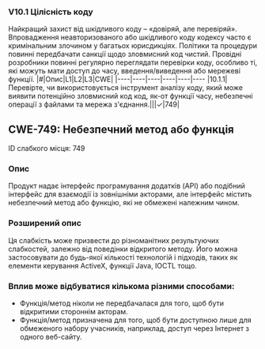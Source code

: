 ### V10.1 Цілісність коду
Найкращий захист від шкідливого коду – «довіряй, але перевіряй». Впровадження неавторизованого або шкідливого коду
кодексу часто є кримінальним злочином у багатьох юрисдикціях. Політики та процедури повинні передбачати санкції щодо
зловмисний код чистий.
Провідні розробники повинні регулярно переглядати перевірки коду, особливо ті, які можуть мати доступ до часу, введення/виведення або
мережеві функції.
|#|Опис|L1|L2|L3|CWE|
|----|----|----|----|----|----
|10.1.1|Перевірте, чи використовується інструмент аналізу коду, який може виявити потенційно зловмисний код код, як-от функції часу, небезпечні операції з файлами та мережа з'єднання.|||✓|749|

## CWE-749: Небезпечний метод або функція
ID слабкого місця: 749

### Опис
Продукт надає інтерфейс програмування додатків (API) або подібний інтерфейс для взаємодії із зовнішніми акторами, але інтерфейс містить небезпечний метод або функцію, які не обмежені належним чином.
### Розширений опис
Ця слабкість може призвести до різноманітних результуючих слабкостей, залежно від поведінки відкритого методу. Його можна застосовувати до будь-якої кількості технологій і підходів, таких як елементи керування ActiveX, функції Java, IOCTL тощо.

### Вплив може відбуватися кількома різними способами:

- Функція/метод ніколи не передбачалася для того, щоб бути відкритими стороннім акторам.
- Функція/метод призначена для того, щоб бути доступною лише для обмеженого набору учасників, наприклад, доступ через Інтернет з одного веб-сайту.
